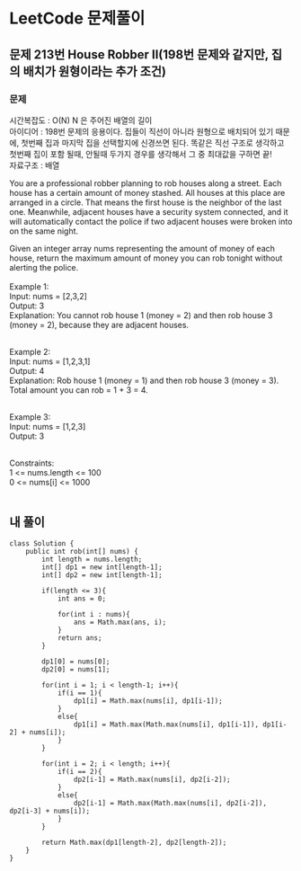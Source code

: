 # LeetCode 문제풀이

## 문제 213번 House Robber II(198번 문제와 같지만, 집의 배치가 원형이라는 추가 조건)

### 문제<br>
시간복잡도 : O(N) N 은 주어진 배열의 길이 <br>
아이디어 : 198번 문제의 응용이다. 집들이 직선이 아니라 원형으로 배치되어 있기 때문에, 첫번째 집과 마지막 집을 선택할지에 신경쓰면 된다. 똑같은 직선 구조로 생각하고 첫번째 집이 포함 될때, 안될때 두가지 경우를 생각해서 그 중 최대값을 구하면 끝!<br>
자료구조 : 배열<br>

You are a professional robber planning to rob houses along a street. Each house has a certain amount of money stashed. All houses at this place are arranged in a circle. That means the first house is the neighbor of the last one. Meanwhile, adjacent houses have a security system connected, and it will automatically contact the police if two adjacent houses were broken into on the same night.

Given an integer array nums representing the amount of money of each house, return the maximum amount of money you can rob tonight without alerting the police.
<br><br>
Example 1:<br>
Input: nums = [2,3,2]<br>
Output: 3<br>
Explanation: You cannot rob house 1 (money = 2) and then rob house 3 (money = 2), because they are adjacent houses.<br><br>

Example 2:<br>
Input: nums = [1,2,3,1]<br>
Output: 4<br>
Explanation: Rob house 1 (money = 1) and then rob house 3 (money = 3).<br>
Total amount you can rob = 1 + 3 = 4.<br><br>

Example 3:<br>
Input: nums = [1,2,3]<br>
Output: 3<br><br>
 
Constraints:<br>
1 <= nums.length <= 100<br>
0 <= nums[i] <= 1000<br><br>

## 내 풀이
```
class Solution {
    public int rob(int[] nums) {
        int length = nums.length;
        int[] dp1 = new int[length-1];
        int[] dp2 = new int[length-1];

        if(length <= 3){
            int ans = 0;

            for(int i : nums){
                ans = Math.max(ans, i);
            }
            return ans;
        }

        dp1[0] = nums[0];
        dp2[0] = nums[1];

        for(int i = 1; i < length-1; i++){
            if(i == 1){
                dp1[i] = Math.max(nums[i], dp1[i-1]);
            }
            else{
                dp1[i] = Math.max(Math.max(nums[i], dp1[i-1]), dp1[i-2] + nums[i]);
            }
        }

        for(int i = 2; i < length; i++){
            if(i == 2){
                dp2[i-1] = Math.max(nums[i], dp2[i-2]);
            }
            else{
                dp2[i-1] = Math.max(Math.max(nums[i], dp2[i-2]), dp2[i-3] + nums[i]);
            }
        }

        return Math.max(dp1[length-2], dp2[length-2]);
    }
}
```